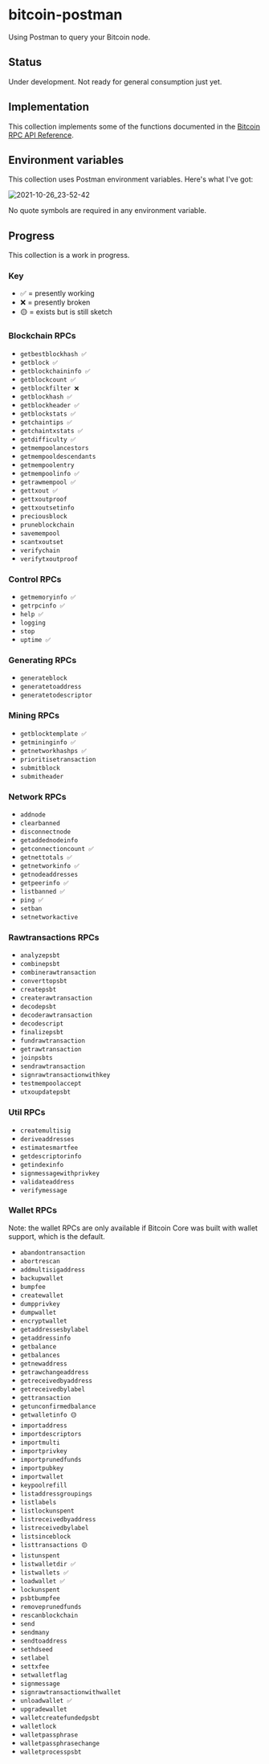 # bitcoin-postman

Using Postman to query your Bitcoin node.

## Status

Under development. Not ready for general consumption just yet.

## Implementation

This collection implements some of the functions documented in the [Bitcoin RPC API Reference](https://developer.bitcoin.org/reference/rpc/index.html).

## Environment variables

This collection uses Postman environment variables.  Here's what I've got:

![2021-10-26_23-52-42](https://user-images.githubusercontent.com/80144/138998059-266808f3-fd1e-4b86-9a6a-36b5cf80f5c3.png)

No quote symbols are required in any environment variable.

## Progress

This collection is a work in progress.

### Key
* ✅ = presently working
* ❌ = presently broken
* 🟡 = exists but is still sketch

### Blockchain RPCs
* `getbestblockhash ✅`
* `getblock ✅`
* `getblockchaininfo ✅`
* `getblockcount ✅`
* `getblockfilter ❌`
* `getblockhash ✅`
* `getblockheader ✅`
* `getblockstats ✅`
* `getchaintips ✅`
* `getchaintxstats ✅`
* `getdifficulty ✅`
* `getmempoolancestors`
* `getmempooldescendants`
* `getmempoolentry`
* `getmempoolinfo ✅`
* `getrawmempool ✅`
* `gettxout ✅`
* `gettxoutproof`
* `gettxoutsetinfo`
* `preciousblock `
* `pruneblockchain`
* `savemempool`
* `scantxoutset`
* `verifychain`
* `verifytxoutproof`

### Control RPCs
* `getmemoryinfo ✅`
* `getrpcinfo ✅`
* `help ✅`
* `logging`
* `stop`
* `uptime ✅`

### Generating RPCs
* `generateblock`
* `generatetoaddress`
* `generatetodescriptor`

### Mining RPCs
* `getblocktemplate ✅`
* `getmininginfo ✅`
* `getnetworkhashps ✅`
* `prioritisetransaction`
* `submitblock`
* `submitheader`

### Network RPCs
* `addnode`
* `clearbanned`
* `disconnectnode`
* `getaddednodeinfo`
* `getconnectioncount ✅`
* `getnettotals ✅`
* `getnetworkinfo ✅`
* `getnodeaddresses`
* `getpeerinfo ✅`
* `listbanned ✅`
* `ping ✅`
* `setban`
* `setnetworkactive`

### Rawtransactions RPCs
* `analyzepsbt`
* `combinepsbt`
* `combinerawtransaction`
* `converttopsbt`
* `createpsbt`
* `createrawtransaction`
* `decodepsbt`
* `decoderawtransaction`
* `decodescript`
* `finalizepsbt`
* `fundrawtransaction`
* `getrawtransaction`
* `joinpsbts`
* `sendrawtransaction`
* `signrawtransactionwithkey`
* `testmempoolaccept`
* `utxoupdatepsbt`

### Util RPCs
* `createmultisig`
* `deriveaddresses`
* `estimatesmartfee`
* `getdescriptorinfo`
* `getindexinfo`
* `signmessagewithprivkey`
* `validateaddress`
* `verifymessage`

### Wallet RPCs
Note: the wallet RPCs are only available if Bitcoin Core was built with wallet support, which is the default.

* `abandontransaction`
* `abortrescan`
* `addmultisigaddress`
* `backupwallet`
* `bumpfee`
* `createwallet`
* `dumpprivkey`
* `dumpwallet`
* `encryptwallet`
* `getaddressesbylabel`
* `getaddressinfo`
* `getbalance`
* `getbalances`
* `getnewaddress`
* `getrawchangeaddress`
* `getreceivedbyaddress`
* `getreceivedbylabel`
* `gettransaction`
* `getunconfirmedbalance`
* `getwalletinfo 🟡`
* `importaddress`
* `importdescriptors`
* `importmulti`
* `importprivkey`
* `importprunedfunds`
* `importpubkey`
* `importwallet`
* `keypoolrefill`
* `listaddressgroupings`
* `listlabels`
* `listlockunspent`
* `listreceivedbyaddress`
* `listreceivedbylabel`
* `listsinceblock`
* `listtransactions 🟡`
* `listunspent`
* `listwalletdir ✅`
* `listwallets ✅`
* `loadwallet ✅`
* `lockunspent`
* `psbtbumpfee`
* `removeprunedfunds`
* `rescanblockchain`
* `send`
* `sendmany`
* `sendtoaddress`
* `sethdseed`
* `setlabel`
* `settxfee`
* `setwalletflag`
* `signmessage`
* `signrawtransactionwithwallet`
* `unloadwallet ✅`
* `upgradewallet`
* `walletcreatefundedpsbt`
* `walletlock`
* `walletpassphrase`
* `walletpassphrasechange`
* `walletprocesspsbt`
